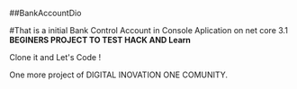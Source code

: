 ##BankAccountDio

#That is a initial Bank Control Account in Console Aplication on net core 3.1 **BEGINERS PROJECT TO TEST HACK AND Learn**

Clone it and Let's Code !

One more project of DIGITAL INOVATION ONE COMUNITY.
